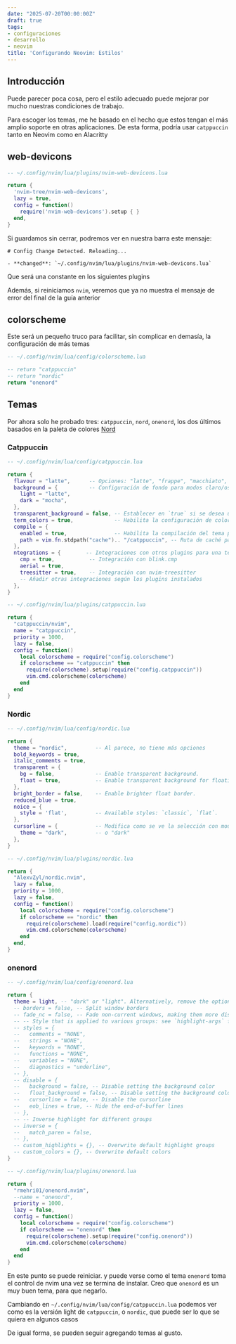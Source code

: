 ```yaml
---
date: "2025-07-20T00:00:00Z"
draft: true
tags:
- configuraciones
- desarrollo
- neovim
title: 'Configurando Neovim: Estilos'
---
```


## Introducción
Puede parecer poca cosa, pero el estilo adecuado puede mejorar por mucho nuestras condiciones de trabajo. 

Para escoger los temas, me he basado en el hecho que estos tengan el más amplio soporte en otras aplicaciones. De esta forma, podría usar `catppuccin` tanto en Neovim como en Alacritty

## web-devicons
```lua
-- ~/.config/nvim/lua/plugins/nvim-web-devicons.lua

return {
  'nvim-tree/nvim-web-devicons',
  lazy = true, 
  config = function()
    require('nvim-web-devicons').setup { }
  end,
}

```

Si guardamos sin cerrar, podremos ver en nuestra barra este mensaje:
```
# Config Change Detected. Reloading...

- **changed**: `~/.config/nvim/lua/plugins/nvim-web-devicons.lua`
```

Que será una constante en los siguientes plugins

Además, si reiniciamos `nvim`, veremos que ya no muestra el mensaje de error del final de la guía anterior

## colorscheme
Este será un pequeño truco para facilitar, sin complicar en demasía, la configuración de más temas

```lua
-- ~/.config/nvim/lua/config/colorscheme.lua

-- return "catppuccin"
-- return "nordic"
return "onenord"
```

## Temas
Por ahora solo he probado tres: `catppuccin`, `nord`, `onenord`, los dos últimos basados en la paleta de colores [Nord](https://www.nordtheme.com/)

### Catppuccin
```lua
-- ~/.config/nvim/lua/config/catppuccin.lua

return {
  flavour = "latte",      -- Opciones: "latte", "frappe", "macchiato", "mocha"
  background = {          -- Configuración de fondo para modos claro/oscuro
    light = "latte",
    dark = "mocha",
  },
  transparent_background = false, -- Establecer en `true` si se desea un fondo transparente
  term_colors = true,             -- Habilita la configuración de colores del terminal
  compile = {
    enabled = true,               -- Habilita la compilación del tema para un inicio más rápido
    path = vim.fn.stdpath("cache").. "/catppuccin", -- Ruta de caché para el tema compilado
  },
  ntegrations = {        -- Integraciones con otros plugins para una tematización cohesiva
    cmp = true,           -- Integración con blink.cmp
    aerial = true,
    treesitter = true,    -- Integración con nvim-treesitter
    -- Añadir otras integraciones según los plugins instalados
  },
}
```

```lua
-- ~/.config/nvim/lua/plugins/catppuccin.lua

return {
  "catppuccin/nvim",
  name = "catppuccin",
  priority = 1000,
  lazy = false,
  config = function()
    local colorscheme = require("config.colorscheme")
    if colorscheme == "catppuccin" then
      require(colorscheme).setup(require("config.catppuccin"))
      vim.cmd.colorscheme(colorscheme)
    end
  end
}

```

### Nordic
```lua
-- ~/.config/nvim/lua/config/nordic.lua

return {
  theme = "nordic",         -- Al parece, no tiene más opciones 
  bold_keywords = true,
  italic_comments = true,
  transparent = {
    bg = false,             -- Enable transparent background.
    float = true,           -- Enable transparent background for floating windows.
  },
  bright_border = false,    -- Enable brighter float border.
  reduced_blue = true,
  noice = {
    style = 'flat',         -- Available styles: `classic`, `flat`.
  },
  cursorline = {            -- Modifica como se ve la selección con mouse
    theme = "dark",         -- o "dark"
  },
}
```

```lua
-- ~/.config/nvim/lua/plugins/nordic.lua

return {
  "AlexvZyl/nordic.nvim",
  lazy = false,
  priority = 1000,
  lazy = false,
  config = function()
    local colorscheme = require("config.colorscheme")
    if colorscheme == "nordic" then
      require(colorscheme).load(require("config.nordic"))
      vim.cmd.colorscheme(colorscheme)
    end
  end,
}
```

### onenord
```lua
-- ~/.config/nvim/lua/config/onenord.lua

return {
  theme = light, -- "dark" or "light". Alternatively, remove the option and set vim.o.background instead
  -- borders = false, -- Split window borders
  -- fade_nc = false, -- Fade non-current windows, making them more distinguishable
  -- -- Style that is applied to various groups: see `highlight-args` for options
  -- styles = {
  --   comments = "NONE",
  --   strings = "NONE",
  --   keywords = "NONE",
  --   functions = "NONE",
  --   variables = "NONE",
  --   diagnostics = "underline",
  -- },
  -- disable = {
  --   background = false, -- Disable setting the background color
  --   float_background = false, -- Disable setting the background color for floating windows
  --   cursorline = false, -- Disable the cursorline
  --   eob_lines = true, -- Hide the end-of-buffer lines
  -- },
  -- -- Inverse highlight for different groups
  -- inverse = {
  --   match_paren = false,
  -- },
  -- custom_highlights = {}, -- Overwrite default highlight groups
  -- custom_colors = {}, -- Overwrite default colors
}

```

```lua
-- ~/.config/nvim/lua/plugins/onenord.lua

return {
  "rmehri01/onenord.nvim",
  --name = "onenord",
  priority = 1000,
  lazy = false,
  config = function()
    local colorscheme = require("config.colorscheme")
    if colorscheme == "onenord" then
      require(colorscheme).setup(require("config.onenord"))
      vim.cmd.colorscheme(colorscheme)
    end
  end
}
```

En este punto se puede reiniciar. y puede verse como el tema `onenord` toma el control de nvim una vez se termina de instalar. Creo que `onenord` es un muy buen tema, para que negarlo. 

Cambiando en `~/.config/nvim/lua/config/catppuccin.lua` podemos ver como es la versión light de `catppuccin`, o `nordic`, que puede ser lo que se quiera en algunos casos

De igual forma, se pueden seguir agregando temas al gusto.
